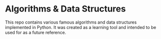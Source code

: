 # Algorithms & Data Structures

This repo contains various famous algorithms and data structures implemented in Python. It was created as a learning tool and intended to be used for as a future reference.
